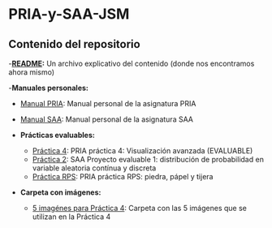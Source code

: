 # PRIA-y-SAA-JSM

## Contenido del repositorio

-**[README](README.md):** Un archivo explicativo del contenido (donde nos encontramos ahora mismo)

-**Manuales personales:**
  - [Manual PRIA](Manual%20personal.qmd): Manual personal de la asignatura PRIA
  - [Manual SAA](Manual%20Personal%20SAA.qmd): Manual personal de la asignatura SAA

- **Prácticas evaluables:**
  - [Práctica 4](Practica4.qmd): PRIA práctica 4: Visualización avanzada (EVALUABLE)
  - [Práctica 2](Practica2.qmd): SAA Proyecto evaluable 1: distribución de probabilidad en variable aleatoria contínua y discreta
  - [Práctica RPS](V3.R): PRIA práctica RPS: piedra, pápel y tijera
 
- **Carpeta con imágenes:**
  - [5 imagénes para Práctica 4](Carpeta%20imágenes): Carpeta con las 5 imágenes que se utilizan en la Práctica 4

